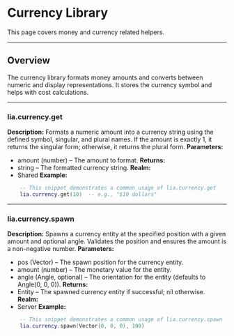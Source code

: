 # Currency Library

This page covers money and currency related helpers.

---

## Overview

The currency library formats money amounts and converts between numeric and display representations. It stores the currency symbol and helps with cost calculations.

---

### lia.currency.get

    
**Description:**
Formats a numeric amount into a currency string using the defined symbol,
singular, and plural names. If the amount is exactly 1, it returns the singular
form; otherwise, it returns the plural form.
**Parameters:**
* amount (number) – The amount to format.
**Returns:**
* string – The formatted currency string.
**Realm:**
* Shared
**Example:**
```lua
    -- This snippet demonstrates a common usage of lia.currency.get
    lia.currency.get(10)  -- e.g., "$10 dollars"
```

---


### lia.currency.spawn

    
**Description:**
Spawns a currency entity at the specified position with a given amount and optional angle.
Validates the position and ensures the amount is a non-negative number.
**Parameters:**
* pos (Vector) – The spawn position for the currency entity.
* amount (number) – The monetary value for the entity.
* angle (Angle, optional) – The orientation for the entity (defaults to Angle(0, 0, 0)).
**Returns:**
* Entity – The spawned currency entity if successful; nil otherwise.
**Realm:**
* Server
**Example:**
```lua
    -- This snippet demonstrates a common usage of lia.currency.spawn
    lia.currency.spawn(Vector(0, 0, 0), 100)
```
